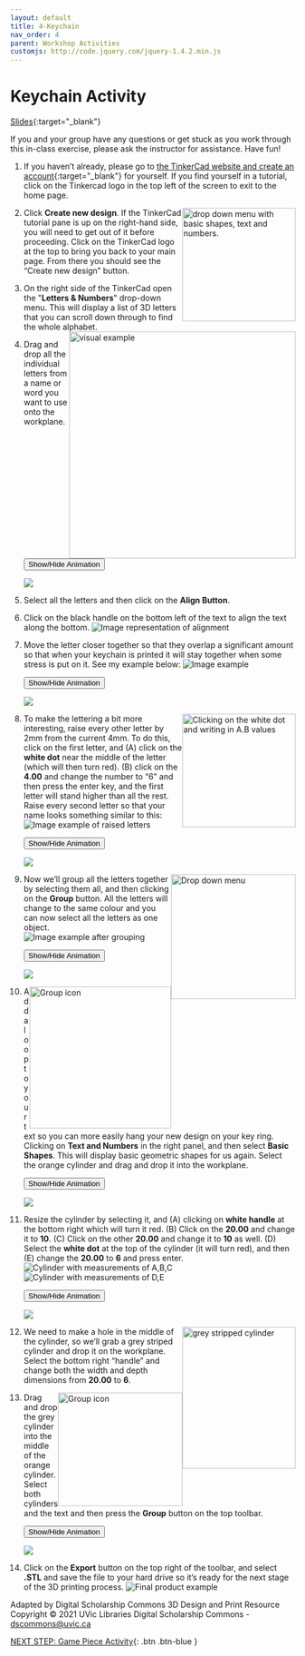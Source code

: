 ```yaml
---
layout: default
title: 4-Keychain
nav_order: 4
parent: Workshop Activities
customjs: http://code.jquery.com/jquery-1.4.2.min.js
---
```


# Keychain Activity 
[Slides](https://docs.google.com/presentation/d/1QLnEOjQqvUIjBa3PCKEJYTn7m-UR6xO2ygM2Vj-cu2w/edit?usp=sharing){:target="_blank"}

If you and your group have any questions or get stuck as you work through this in-class exercise, please ask the instructor for assistance.  Have fun!

1. If you haven’t already, please go to [the TinkerCad website and create an account](http://tinkercad.com){:target="_blank"} for yourself. If you find yourself in a tutorial, click on the Tinkercad logo in the top left of the screen to exit to the home page.
<img src="images/tinkercad-keychain-02b.png" style="float:right;width:200px" alt="drop down menu with basic shapes, text and numbers."> 

2. Click **Create new design**. If the TinkerCad tutorial pane is up on the right-hand side, you will need to get out of it before proceeding. Click on the TinkerCad logo at the top to bring you back to your main page. From there you should see the “Create new design” button. 

3. On the right side of the TinkerCad open the "**Letters & Numbers**" drop-down menu. This will display a list of 3D letters that you can scroll down through to find the whole alphabet. <img src="images/tinkercad-keychain-03b.png" style="float:right;width:400px" alt="visual example"> 

4. Drag and drop all the individual letters from a name or word you want to use onto the workplane. 

    <button onclick="toggle('gif1')">Show/Hide Animation</button>
    <div id="gif1">
    <img src="images/tinkercad-keychain-04.gif">
    </div>

5. Select all the letters and then click on the **Align Button**.

6. Click on the black handle on the bottom left of the text to align the text along the bottom.
    ![Image representation of alignment](images/tinkercad-keychain-05.png)

7. Move the letter closer together so that they overlap a significant amount so that when your keychain is printed it will stay together when some stress is put on it. See my example below:
    ![Image example](images/tinkercad-keychain-06.png)

    <button onclick="toggle('gif2')">Show/Hide Animation</button>
    <div id="gif2">
    <img src="images/tinkercad-keychain-07.gif">
    </div>

8. <img src="images/tinkercad-keychain-08.png" style="float:right;width:200px" alt="Clicking on the white dot and writing in A.B values"> To make the lettering a bit more interesting, raise every other letter by 2mm from the current 4mm.  To do this, click on the first letter, and (A) click on the **white dot** near the middle of the letter (which will then turn red). (B) click on the **4.00** and change the number to “6” and then press the enter key, and the first letter will stand higher than all the rest. Raise every second letter so that your name looks something similar to this:
    ![Image example of raised letters](images/tinkercad-keychain-09.png)

    <button onclick="toggle('gif3')">Show/Hide Animation</button>
    <div id="gif3">
    <img src="images/tinkercad-keychain-10.gif">
    </div>

9. <img src="images/tinkercad-keychain-11.png" style="float:right;width:220px;height:220px;" alt="Drop down menu"> Now we’ll group all the letters together by selecting them all, and then clicking on the **Group** button. All the letters will change to the same colour and you can now select all the letters as one object.
    ![Image example after grouping](images/tinkercad-keychain-12.png)

    <button onclick="toggle('gif4')">Show/Hide Animation</button>
    <div id="gif4">
    <img src="images/tinkercad-keychain-13.gif">
    </div>

10. <img src="images/tinkercad-keychain-14.png" style="float:right;width:250px" alt="Group icon"> Add a loop to your text so you can more easily hang your new design on your key ring. Clicking on **Text and Numbers** in the right panel, and then select **Basic Shapes**. This will display basic geometric shapes for us again.  Select the orange cylinder and drag and drop it into the workplane.

    <button onclick="toggle('gif5')">Show/Hide Animation</button>
    <div id="gif5">
    <img src="images/tinkercad-keychain-15.gif">
    </div>

11. Resize the cylinder by selecting it, and (A) clicking on **white handle** at the bottom right which will turn it red. (B) Click on the **20.00** and change it to **10**. (C) Click on the other **20.00** and change it to **10** as well.  (D) Select the **white dot** at the top of the cylinder (it will turn red), and then (E) change the **20.00** to **6** and press enter.<br>
    ![Cylinder with measurements of A,B,C](images/tinkercad-keychain-16.png)![Cylinder with measurements of D,E](images/tinkercad-keychain-17.png)

    <button onclick="toggle('gif6')">Show/Hide Animation</button>
    <div id="gif6">
    <img src="images/tinkercad-keychain-18.gif">
    </div>

12. <img src="images/tinkercad-keychain-19.png" style="float:right;width:200px;height:250px;" alt="grey stripped cylinder"> We need to make a hole in the middle of the cylinder, so we’ll grab a grey striped cylinder and drop it on the workplane.  Select the bottom right “handle” and change both the width and depth dimensions from **20.00** to **6**.

13. <img src="images/tinkercad-keychain-20.png" style="float:right;width:220px;height:200px;" alt="Group icon">Drag and drop the grey cylinder into the middle of the orange cylinder. Select both cylinders and the text and then press the **Group** button on the top toolbar. 

    <button onclick="toggle('gif7')">Show/Hide Animation</button>
    <div id="gif7">
    <img src="images/tinkercad-keychain-21.gif">
    </div>

14. Click on the **Export** button on the top right of the toolbar, and select **.STL** and save the file to your hard drive so it’s ready for the next stage of the 3D printing process.
    ![Final product example](images/tinkercad-keychain-22.png)

<script>  

    function toggle(input) {
        var x = document.getElementById(input);
        if (x.style.display === "none") {
            x.style.display = "block";
        } else {
            x.style.display = "none";
        }
    }
</script>

Adapted by Digital Scholarship Commons 3D Design and Print Resource
Copyright © 2021 UVic Libraries Digital Scholarship Commons - dscommons@uvic.ca

[NEXT STEP: Game Piece Activity](5-game-activity.html){: .btn .btn-blue }
